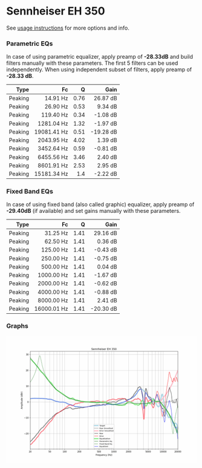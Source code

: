 # Sennheiser EH 350
See [usage instructions](https://github.com/jaakkopasanen/AutoEq#usage) for more options and info.

### Parametric EQs
In case of using parametric equalizer, apply preamp of **-28.33dB** and build filters manually
with these parameters. The first 5 filters can be used independently.
When using independent subset of filters, apply preamp of **-28.33 dB**.

| Type    | Fc          |    Q | Gain      |
|--------:|------------:|-----:|----------:|
| Peaking | 14.91 Hz    | 0.76 | 26.87 dB  |
| Peaking | 26.90 Hz    | 0.53 | 9.34 dB   |
| Peaking | 119.40 Hz   | 0.34 | -1.08 dB  |
| Peaking | 1281.04 Hz  | 1.32 | -1.97 dB  |
| Peaking | 19081.41 Hz | 0.51 | -19.28 dB |
| Peaking | 2043.95 Hz  | 4.02 | 1.39 dB   |
| Peaking | 3452.64 Hz  | 0.59 | -0.81 dB  |
| Peaking | 6455.56 Hz  | 3.46 | 2.40 dB   |
| Peaking | 8601.91 Hz  | 2.53 | 2.95 dB   |
| Peaking | 15181.34 Hz | 1.4  | -2.22 dB  |

### Fixed Band EQs
In case of using fixed band (also called graphic) equalizer, apply preamp of **-29.40dB**
(if available) and set gains manually with these parameters.

| Type    | Fc          |    Q | Gain      |
|--------:|------------:|-----:|----------:|
| Peaking | 31.25 Hz    | 1.41 | 29.16 dB  |
| Peaking | 62.50 Hz    | 1.41 | 0.36 dB   |
| Peaking | 125.00 Hz   | 1.41 | -0.43 dB  |
| Peaking | 250.00 Hz   | 1.41 | -0.75 dB  |
| Peaking | 500.00 Hz   | 1.41 | 0.04 dB   |
| Peaking | 1000.00 Hz  | 1.41 | -1.67 dB  |
| Peaking | 2000.00 Hz  | 1.41 | -0.62 dB  |
| Peaking | 4000.00 Hz  | 1.41 | -0.88 dB  |
| Peaking | 8000.00 Hz  | 1.41 | 2.41 dB   |
| Peaking | 16000.01 Hz | 1.41 | -20.30 dB |

### Graphs
![](./Sennheiser%20EH%20350.png)